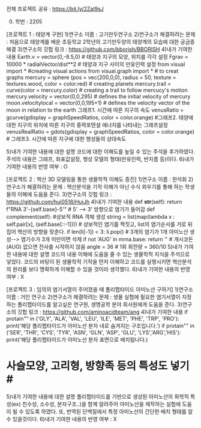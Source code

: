 전체 프로젝트 공유 : https://bit.ly/2ZaI9sJ

0. 학번 : 2205

[프로젝트 1 : 태양계 구현]
1)연구소 이름 : 고기만두연구소
2)연구소가 해결하려는 문제 : 처음으로 태양계를 배운 초등학교 2학년의 고기만두양의 태양계의 모습에 대한 궁금증 해결 
3)연구소의 깃헙 링크 : https://github.com/bborish/BBORISH
4)내가 기여한 내용
Earth.v = vector(0,-8.5,0) # 태양과 지구의 모양, 위치를 각각 설정
Fgrav = 10000 * radialVector/dist**2    # 태양과 지구 사이의 만유인력 설정
from visual import *    #creating visual actions
from visual.graph import *   # to creat graphs
mercury = sphere (pos = vec(200,0,0), radius = 50, texture = textures.wood, color = color.red)  # creating planets
mercury.trail = curve(color = mercury.color) # creating a trail to follow mercucy's motion
mercury.velocity = vector(0,0,295)  # defines the initial velocity of mercury 
moon.velocitylocal = vector(0,0,195+1)   # defines the velocity vector of the moon in relation to the earth
그래프1. 시간에 따른 지구의 속도
venusRatio = gcurve(gdisplay = graphSpeedRatios, color = color.orange)     #그래프2. 태양에 대한 지구의 위치에 따른 지구의 중력포텐셜 에너지를 나타내는 그래프설정
venusRealRatio = gdots(gdisplay = graphSpeedRatios, color = color.orange)   # 그래프3. 시간에 따른 지구에 대한 행성들의 상대속도

5)내가 기여한 내용에 대한 설명
코드에 대한 이해도를 높일 수 있는 주석을 추가하였다. 주석의 내용은 그래프, 좌표값설정, 행성 모델의 형태(만유인력, 반지름 등)이다. 
6)내가 기여한 내용의 반영 여부 : O

[프로젝트 2 : 핵산 3D 모델링을 통한 생믈학적 이해도 증진]
1)연구소 이름 : 한석휘
2)연구소가 해결하려는 문제 : 핵산분석을 기작 이해가 아닌 수식 외우기를 통해 하는 학생들의 이해에 도움을 준다.
3)연구소의 깃헙 링크 : https://github.com/hui0518/HuiJh
4)내가 기여한 내용
    def __str__(self):
        return f"RNA 3'-{self.base}-5'"  # 5' --> 3' 방향으로 염기가 들어감
    def complement(self): #상보적 RNA 객체 생성
        string = list(map(lambda x : self.pair[x], (self.base[::-1])))
        # 상보적인 염기를 짝짓고, list의 염기순서를 거로 뒤집어 핵산의 방향을 맞춘다. 
    if len(li[-1]) < 3: 
        li.pop()   # 3개의 염기가 1개 아미노산 생성--> 염기수가 3개 미만이면 삭제
    if not 'AUG' in mrna.base:
        return ''  # 개시코돈(AUG) 없으면 전사를 시작하지 않음
    angle = 36 # 1회 회전량 = 360/10
5)내가 기여한 내용에 대한 설명
코드의 내용 이해에 도움을 줄 수 있는 생물학적 지식을 주석으로 넣었다. 코드의 바탕이 된 생물학적 기작을 먼저 이해하고 코드를 실행시키면 
핵산분석의 원리를 보다 명확하게 이해할 수 있을 것이라 생각했다. 
6)내가 기여한 내용의 반영 여부 : X

[프로젝트 3 : 임의의 염기서열이 주어졌을 때 폴리펩타이드 아미노산 구하기]
1)연구소 이름 : 거인 연구소
2)연구소가 해결하려는 문제 : 생물 실험에 필요한 염기서열이 지정하는 폴리펩타이드를 알고싶은 연구원, 생명공학 분야 회사원에게 도움을 준다.
3)연구소의 깃헙 링크 : https://github.com/aminoacidteam/ang
4)내가 기여한 내용
        if protain"" in ('GLY', 'ALA', 'VAL', 'LEU', 'ILE', 'MET', 'PHE', 'TRP', 'PRO'):
            print('해당 폴리펩타이드가 아미노산 분자 내로 숨겨지는 구조입니다.')
        if protain"" in ('SER', 'THR', 'CYS', 'TYR', 'ASN', 'GLN', 'ASP', 'GLU', 'LYS','ARG','HIS'):
            print('해당 폴리펩타이드가 아미노산 분자 표면으로 배치됩니다.)
   # 사슬모양, 고리형, 방향족 등의 특성도 넣기#         
5)내가 기여한 내용에 대한 설명
폴리펩타이드를 기반으로 생성된 아미노산의 화학적 특성(ex) 친수성, 소수성, 분자구조..)을 함께 알려주어 아미노산을 제작하는 실험에 도움이 될 수 있도록 하였다.
또, 번역된 단백질에서 특정 아미노산의 간단한 배치 형태를 알 수 있을것이다.
6)내가 기여한 내용의 반영 여부 : X
